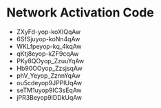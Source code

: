 # Network Activation Code
* ZXyFd-yop-koXIQqAw
* 6SfSjuyop-koNn4qAw
* WKLfpeyop-kq_4kqAw
* qKtj8eyop-kZF9cqAw
* PKy8QOyop_ZzuuYqAw
* Hb90OOyop_ZzsjsqAw
* phV_Yeyop_ZznnYqAw
* ou5cdeyop9JPPIUqAw
* seTM1uyop9IC3sEqAw
* jPR3Beyop9IDDkUqAw